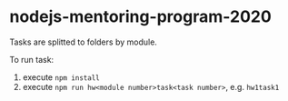 # nodejs-mentoring-program-2020
Tasks are splitted to folders by module.

To run task:
1) execute `npm install`
2) execute `npm run hw<module number>task<task number>`, e.g. `hw1task1`
